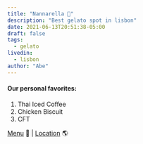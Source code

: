 ```yaml
---
title: "Nannarella 🍦"
description: "Best gelato spot in lisbon"
date: 2021-06-13T20:51:38-05:00
draft: false
tags:
  - gelato
livedin:
  - lisbon
author: "Abe"
---
```


#### Our personal favorites:

1. Thai Iced Coffee
2. Chicken Biscuit
3. CFT

[Menu](https://www.betterhalfbar.com/menu) 📖  |  [Location](https://g.page/betterhalfbar?share) 🌎
